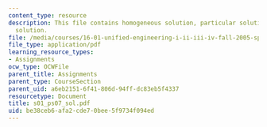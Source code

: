 ```yaml
---
content_type: resource
description: This file contains homogeneous solution, particular solution and total
  solution.
file: /media/courses/16-01-unified-engineering-i-ii-iii-iv-fall-2005-spring-2006/be38ceb6afa2cde70bee5f9734f094ed_s01_ps07_sol.pdf
file_type: application/pdf
learning_resource_types:
- Assignments
ocw_type: OCWFile
parent_title: Assignments
parent_type: CourseSection
parent_uid: a6eb2151-6f41-806d-94ff-dc83eb5f4337
resourcetype: Document
title: s01_ps07_sol.pdf
uid: be38ceb6-afa2-cde7-0bee-5f9734f094ed
---
```

